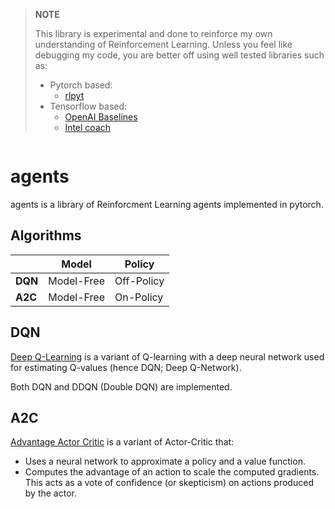 > **NOTE**
>
> This library is experimental and done to reinforce my own understanding of Reinforcement Learning. Unless you feel like debugging my code, you are better off using well tested libraries such as:
> - Pytorch based:
>   - [rlpyt][3]
> - Tensorflow based:
>   - [OpenAI Baselines][4]
>   - [Intel coach][5]

[![<abstractpaper>](https://circleci.com/gh/abstractpaper/agents.svg?style=shield)](https://circleci.com/gh/abstractpaper/agents)

# agents

agents is a library of Reinforcment Learning agents implemented in pytorch.

## Algorithms

|         | Model      | Policy     |
|---------|------------|------------|
| **DQN** | Model-Free | Off-Policy |
| **A2C** | Model-Free | On-Policy  |

## DQN

[Deep Q-Learning][1] is a variant of Q-learning with a deep neural network used for estimating Q-values (hence DQN; Deep Q-Network).

Both DQN and DDQN (Double DQN) are implemented.

## A2C

[Advantage Actor Critic][2] is a variant of Actor-Critic that:
- Uses a neural network to approximate a policy and a value function.
- Computes the advantage of an action to scale the computed gradients. This acts as a vote of confidence (or skepticism) on actions produced by the actor.

[1]: https://en.wikipedia.org/wiki/Q-learning#Deep_Q-learning
[2]: https://hackernoon.com/intuitive-rl-intro-to-advantage-actor-critic-a2c-4ff545978752
[3]: https://github.com/astooke/rlpyt
[4]: https://github.com/openai/baselines
[5]: https://github.com/NervanaSystems/coach
